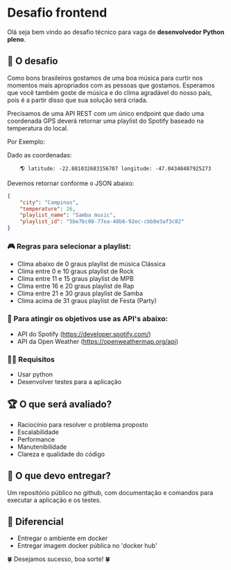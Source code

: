 # Desafio frontend

Olá seja bem vindo ao desafio técnico para vaga de <b>desenvolvedor Python pleno</b>.

## 💪 O desafio 

Como bons brasileiros gostamos de uma boa música para curtir nos momentos mais apropriados com as pessoas que gostamos. Esperamos que você também goste de música e do clima agradável do nosso país, pois é a partir disso que sua solução será criada.

Precisamos de uma API REST com um único endpoint que dado uma coordenada GPS deverá retornar uma playlist do Spotify baseado na temperatura do local.

Por Exemplo:

Dado as coordenadas: 
```
    🌎 latitude: -22.881032683156707 longitude: -47.04348487925273
```

Devemos retornar conforme o JSON abaixo:
```json
{
    "city": "Campinas",
    "temperature": 26,
    "playlist_name": "Samba music",
    "playlist_id": "5be7bc08-77ea-48b6-92ec-cbb8e3af3c82"
}
```

### 🎮 Regras para selecionar a playlist: 

- Clima abaixo de 0 graus playlist de música Clássica 
- Clima entre 0 e 10 graus playlist de Rock
- Clima entre 11 e 15 graus playlist de MPB
- Clima entre 16 e 20 graus playlist de Rap
- Clima entre 21 e 30 graus playlist de Samba
- Clima acima de 31 graus playlist de Festa (Party)


### 🚩 Para atingir os objetivos use as API's abaixo:
- API do Spotify (https://developer.spotify.com/)
- API da Open Weather (https://openweathermap.org/api)


### 👨‍⚖️ Requisitos

- Usar python
- Desenvolver testes para a aplicação

## 🏆 O que será avaliado?

- Raciocínio para resolver o problema proposto
- Escalabilidade
- Performance
- Manutenibilidade
- Clareza e qualidade do código

## 🚚 O que devo entregar?

Um repositório público no github, com documentação e comandos para executar a aplicação e os testes.

## 🎩 Diferencial
- Entregar o ambiente em docker
- Entregar imagem docker pública no 'docker hub'

🍀 Desejamos sucesso, boa sorte! 🍀
